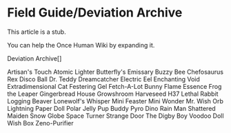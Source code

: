 # Field Guide/Deviation Archive

This article is a stub.
        
You can help the Once Human Wiki by expanding it.

        
    

Deviation Archive[]

Artisan's Touch
Atomic Lighter
Butterfly's Emissary
Buzzy Bee
Chefosaurus Rex
Disco Ball
Dr. Teddy
Dreamcatcher
Electric Eel
Enchanting Void
Extradimensional Cat
Festering Gel
Fetch-A-Lot Bunny
Flame Essence
Frog the Leaper
Gingerbread House
Growshroom
Harveseed
H37
Lethal Rabbit
Logging Beaver
Lonewolf's Whisper
Mini Feaster
Mini Wonder
Mr. Wish
Orb Lightning
Paper Doll
Polar Jelly
Pup Buddy
Pyro Dino
Rain Man
Shattered Maiden
Snow Globe
Space Turner
Strange Door
The Digby Boy
Voodoo Doll
Wish Box
Zeno-Purifier
